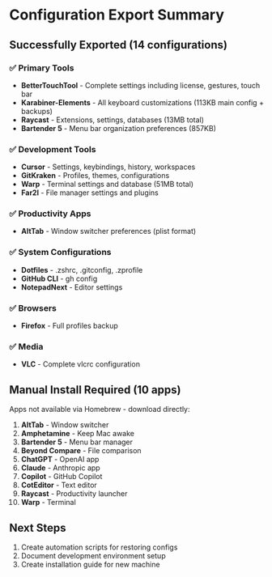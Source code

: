 # Configuration Export Summary

## Successfully Exported (14 configurations)

### ✅ Primary Tools
- **BetterTouchTool** - Complete settings including license, gestures, touch bar
- **Karabiner-Elements** - All keyboard customizations (113KB main config + backups)  
- **Raycast** - Extensions, settings, databases (13MB total)
- **Bartender 5** - Menu bar organization preferences (857KB)

### ✅ Development Tools
- **Cursor** - Settings, keybindings, history, workspaces
- **GitKraken** - Profiles, themes, configurations
- **Warp** - Terminal settings and database (51MB total)
- **Far2l** - File manager settings and plugins

### ✅ Productivity Apps
- **AltTab** - Window switcher preferences (plist format)

### ✅ System Configurations  
- **Dotfiles** - .zshrc, .gitconfig, .zprofile
- **GitHub CLI** - gh config
- **NotepadNext** - Editor settings

### ✅ Browsers
- **Firefox** - Full profiles backup

### ✅ Media
- **VLC** - Complete vlcrc configuration

## Manual Install Required (10 apps)
Apps not available via Homebrew - download directly:
1. **AltTab** - Window switcher
2. **Amphetamine** - Keep Mac awake  
3. **Bartender 5** - Menu bar manager
4. **Beyond Compare** - File comparison
5. **ChatGPT** - OpenAI app
6. **Claude** - Anthropic app
7. **Copilot** - GitHub Copilot
8. **CotEditor** - Text editor
9. **Raycast** - Productivity launcher
10. **Warp** - Terminal

## Next Steps
1. Create automation scripts for restoring configs
2. Document development environment setup
3. Create installation guide for new machine
